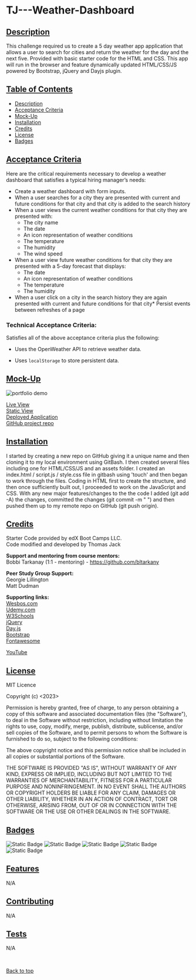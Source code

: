 # TJ---Weather-Dashboard

## [Description](#description)

This challenge required us to create a 5 day weather app application that allows a user to search for cities and return the weather for the day and the next five. Provided with basic starter code for the HTML and CSS. This app will run in the browser and feature dynamically updated HTML/CSS/JS powered by Bootstrap, jQuery and Dayjs plugin.

## [Table of Contents](#table-of-contents)

* [Description](#descrition)
* [Acceptance Criteria](#acceptance-criteria)
* [Mock-Up](#mock-up)
* [Installation](#installation)
* [Credits](#credits)
* [License](#license)
* [Badges](#badges)

## [Acceptance Criteria](#acceptance-criteria)

Here are the critical requirements necessary to develop a weather dashboard that satisfies a typical hiring manager’s needs:

* Create a weather dashboard with form inputs.
* When a user searches for a city they are presented with current and future conditions for that city and that city is added to the search history
* When a user views the current weather conditions for that city they are presented with:
    - The city name
    - The date
    - An icon representation of weather conditions
    - The temperature
    - The humidity
    - The wind speed
* When a user view future weather conditions for that city they are presented with a 5-day forecast that displays:
    - The date
    - An icon representation of weather conditions
    - The temperature
    - The humidity
* When a user click on a city in the search history they are again presented with current and future conditions for that city* Persist events between refreshes of a page

### Technical Acceptance Criteria:

Satisfies all of the above acceptance criteria plus the following:

* Uses the OpenWeather API to retrieve weather data.

* Uses `localStorage` to store persistent data.

## [Mock-Up](#mock-up)

![portfolio demo](./assets/images/weather%20app%20demo.gif)

[Live View](./assets/images/weather%20app%20demo.gif)
<br>
[Static View](./assets/images/weather%20app%20image.png)
<br>
[Deployed Application](https://quikstart86.github.io/TJ-Weather-Dashboard/)
<br>
[GitHub project repo](https://github.com/quikstart86/TJ-Weather-Dashboard)

## [Installation](#installation)

I started by creating a new repo on GitHub giving it a unique name and then cloning it to my local environment using GitBash. I then created several files including one for HTML/CSS/JS and an assets folder. I created an index.html / script.js / style.css file in gitbash using 'touch' and then began to work through the files. Coding in HTML first to create the structure, and then once sufficiently built out, I proceeded to work on the JavaScript and CSS. With any new major features/changes to the the code I added (git add -A) the changes, committed the changes (git commit -m " ") and then pushed them up to my remote repo on GitHub (git push origin).

## [Credits](#credits)

Starter Code provided by edX Boot Camps LLC.
<br>
Code modified and developed by Thomas Jack

**Support and mentoring from course mentors:**
<br>
Bobbi Tarkanay (1:1 - mentoring) - https://github.com/bltarkany

**Peer Study Group Support:**
<br>
Georgie Lillington
<br>
Matt Dudman

**Supporting links:** <br>
[Wesbos.com](https://courses.wesbos.com/account/access/5de174daa0fbbc5276b71ef7/view/375483126)
<br>
[Udemy.com](https://www.udemy.com/course/the-complete-javascript-course/)
<br>
[W3Schools](https://www.w3schools.com/js/default.asp)
<br>
[jQuery](https://jqueryui.com/datepicker/#dropdown-month-year)
<br>
[Day.js](https://day.js.org/)
<br>
[Bootstrap](https://getbootstrap.com/docs/5.3/getting-started/introduction/)
<br>
[Fontawesome](https://fontawesome.com/)

[YouTube](https://www.youtube.com/watch?v=SeXg3AX82ig&ab_channel=CodingNepal)



## [License](#license)

MIT Licence

Copyright (c) <2023> <Thomas Jack>

Permission is hereby granted, free of charge, to any person obtaining a copy
of this software and associated documentation files (the "Software"), to deal
in the Software without restriction, including without limitation the rights
to use, copy, modify, merge, publish, distribute, sublicense, and/or sell
copies of the Software, and to permit persons to whom the Software is
furnished to do so, subject to the following conditions:

The above copyright notice and this permission notice shall be included in all
copies or substantial portions of the Software.

THE SOFTWARE IS PROVIDED "AS IS", WITHOUT WARRANTY OF ANY KIND, EXPRESS OR IMPLIED, INCLUDING BUT NOT LIMITED TO THE WARRANTIES OF MERCHANTABILITY, FITNESS FOR A PARTICULAR PURPOSE AND NONINFRINGEMENT. IN NO EVENT SHALL THE AUTHORS OR COPYRIGHT HOLDERS BE LIABLE FOR ANY CLAIM, DAMAGES OR OTHER LIABILITY, WHETHER IN AN ACTION OF CONTRACT, TORT OR OTHERWISE, ARISING FROM, OUT OF OR IN CONNECTION WITH THE SOFTWARE OR THE USE OR OTHER DEALINGS IN THE SOFTWARE.

## [Badges](#badges)

![Static Badge](https://img.shields.io/badge/JavaScript_50%25-orange)
![Static Badge](https://img.shields.io/badge/HTML_5%25-blue)
![Static Badge](https://img.shields.io/badge/CSS_10%25-Green)
![Static Badge](https://img.shields.io/badge/jQuery_25%25-yellow)
![Static Badge](https://img.shields.io/badge/Bootstrap_10%25-purple)

## [Features](#features)

N/A

## [Contributing](#contributing)

N/A

## [Tests](#tests)

N/A

<br>

[Back to top](#top)
